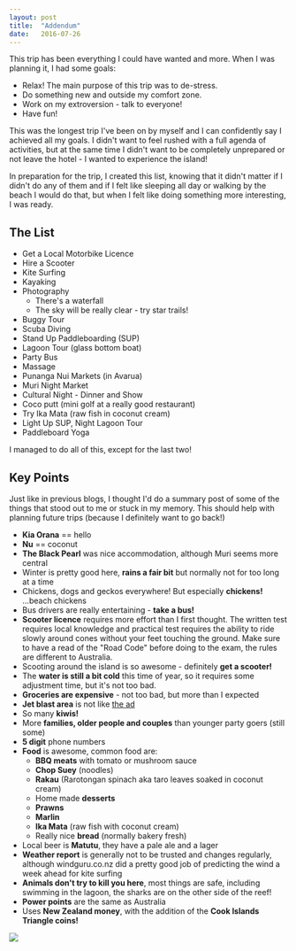 ```yaml
---
layout: post
title:  "Addendum"
date:   2016-07-26
---
```


This trip has been everything I could have wanted and more. When I was planning
it, I had some goals:

- Relax! The main purpose of this trip was to de-stress.
- Do something new and outside my comfort zone.
- Work on my extroversion - talk to everyone!
- Have fun!

This was the longest trip I've been on by myself and I can confidently say I
achieved all my goals. I didn't want to feel rushed with a full agenda of
activities, but at the same time I didn't want to be completely unprepared or
not leave the hotel - I wanted to experience the island!  

In preparation for the trip, I created this list, knowing that it didn't matter
if I didn't do any of them and if I felt like sleeping all day or walking by the
beach I would do that, but when I felt like doing something more interesting, I
was ready.

The List
--------

- Get a Local Motorbike Licence
- Hire a Scooter
- Kite Surfing
- Kayaking
- Photography
  - There's a waterfall
  - The sky will be really clear - try star trails!
- Buggy Tour
- Scuba Diving
- Stand Up Paddleboarding (SUP)
- Lagoon Tour (glass bottom boat)
- Party Bus
- Massage
- Punanga Nui Markets (in Avarua)
- Muri Night Market
- Cultural Night - Dinner and Show
- Coco putt (mini golf at a really good restaurant)
- Try Ika Mata (raw fish in coconut cream)
- Light Up SUP, Night Lagoon Tour
- Paddleboard Yoga

I managed to do all of this, except for the last two!


Key Points
----------

Just like in previous blogs, I thought I'd do a summary post of some of the
things that stood out to me or stuck in my memory. This should help with
planning future trips (because I definitely want to go back!)

- **Kia Orana** == hello
- **Nu** == coconut
- **The Black Pearl** was nice accommodation, although Muri seems more central
- Winter is pretty good here, **rains a fair bit** but normally not for too long at a time
- Chickens, dogs and geckos everywhere! But especially **chickens!** ...beach chickens
- Bus drivers are really entertaining - **take a bus!**
- **Scooter licence** requires more effort than I first thought. The written test
  requires local knowledge and practical test requires the ability to ride
  slowly around cones without your feet touching the ground. Make sure to have a
  read of the "Road Code" before doing to the exam, the rules are different to
  Australia.
- Scooting around the island is so awesome - definitely **get a scooter!**
- The **water is still a bit cold** this time of year, so it requires some
  adjustment time, but it's not too bad.
- **Groceries are expensive** - not too bad, but more than I expected
- **Jet blast area** is not like [the ad](https://youtu.be/F0DWNv3qAeM?t=4m19s)
- So many **kiwis!**
- More **families, older people and couples** than younger party goers (still some)
- **5 digit** phone numbers
- **Food** is awesome, common food are: 
  - **BBQ meats** with tomato or mushroom sauce
  - **Chop Suey** (noodles)
  - **Rakau** (Rarotongan spinach aka taro leaves soaked in coconut cream)
  - Home made **desserts**
  - **Prawns**
  - **Marlin**
  - **Ika Mata** (raw fish with coconut cream)
  - Really nice **bread** (normally bakery fresh)
- Local beer is **Matutu**, they have a pale ale and a lager
- **Weather report** is generally not to be trusted and changes regularly, although
  windguru.co.nz did a pretty good job of predicting the wind a week ahead for
  kite surfing
- **Animals don't try to kill you here**, most things are safe, including
  swimming in the lagoon, the sharks are on the other side of the reef!
- **Power points** are the same as Australia
- Uses **New Zealand money**, with the addition of the **Cook Islands Triangle coins!**

<img src="https://res.cloudinary.com/stevenocchipinti/image/upload/c_limit,h_600,w_600/v1/cookislands2016/coins_q8afji.jpg" />
